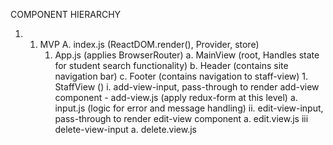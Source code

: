 COMPONENT HIERARCHY

1. 1. MVP
    A. index.js (ReactDOM.render(), Provider, store)
        1. App.js (applies BrowserRouter)
         a. MainView (root, Handles state for student search functionality)
         b. Header (contains site navigation bar)
         c. Footer (contains navigation to staff-view)
                 1. StaffView ()
                    i. add-view-input, pass-through to render add-view component
                        - add-view.js (apply redux-form at this level)
                             a. input.js (logic for error and message handling)
                    ii. edit-view-input, pass-through to render edit-view component
                             a. edit.view.js
                    iii delete-view-input
                             a. delete.view.js












